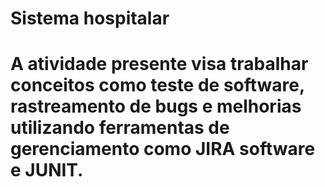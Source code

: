 <h1>Sistema hospitalar<h1>

A atividade presente visa trabalhar conceitos como teste de software, rastreamento de bugs e melhorias
utilizando ferramentas de gerenciamento como JIRA software e JUNIT.